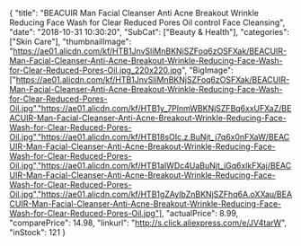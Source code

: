 {
	"title": "BEACUIR Man Facial Cleanser Anti Acne Breakout Wrinkle Reducing Face Wash for Clear Reduced Pores Oil control Face Cleansing",
	"date": "2018-10-31 10:30:20",
	"SubCat": ["Beauty & Health"],
	"categories": ["Skin Care"],
	"thumbnailImage": "https://ae01.alicdn.com/kf/HTB1JnvSliMnBKNjSZFoq6zOSFXak/BEACUIR-Man-Facial-Cleanser-Anti-Acne-Breakout-Wrinkle-Reducing-Face-Wash-for-Clear-Reduced-Pores-Oil.jpg_220x220.jpg",
	"BigImage": ["https://ae01.alicdn.com/kf/HTB1JnvSliMnBKNjSZFoq6zOSFXak/BEACUIR-Man-Facial-Cleanser-Anti-Acne-Breakout-Wrinkle-Reducing-Face-Wash-for-Clear-Reduced-Pores-Oil.jpg","https://ae01.alicdn.com/kf/HTB1y_7PlnmWBKNjSZFBq6xxUFXaZ/BEACUIR-Man-Facial-Cleanser-Anti-Acne-Breakout-Wrinkle-Reducing-Face-Wash-for-Clear-Reduced-Pores-Oil.jpg","https://ae01.alicdn.com/kf/HTB18sOIc.z.BuNjt_j7q6x0nFXaW/BEACUIR-Man-Facial-Cleanser-Anti-Acne-Breakout-Wrinkle-Reducing-Face-Wash-for-Clear-Reduced-Pores-Oil.jpg","https://ae01.alicdn.com/kf/HTB1aIWDc4UaBuNjt_iGq6xlkFXaj/BEACUIR-Man-Facial-Cleanser-Anti-Acne-Breakout-Wrinkle-Reducing-Face-Wash-for-Clear-Reduced-Pores-Oil.jpg","https://ae01.alicdn.com/kf/HTB1gZAylbZnBKNjSZFhq6A.oXXau/BEACUIR-Man-Facial-Cleanser-Anti-Acne-Breakout-Wrinkle-Reducing-Face-Wash-for-Clear-Reduced-Pores-Oil.jpg"],
	"actualPrice": 8.99,
	"comparePrice": 14.98,
	"linkurl": "http://s.click.aliexpress.com/e/JV4tarW",
	"inStock": 121
}
